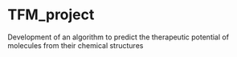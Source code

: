 # TFM_project
Development of an algorithm to predict the therapeutic potential of molecules from their chemical structures

